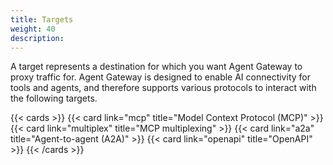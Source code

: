 ```yaml
---
title: Targets
weight: 40
description: 
---
```


A target represents a destination for which you want Agent Gateway to proxy traffic for. Agent Gateway is designed to enable AI connectivity for tools and agents, and therefore supports various protocols to interact with the following targets.

{{< cards >}}
  {{< card link="mcp" title="Model Context Protocol (MCP)" >}}
  {{< card link="multiplex" title="MCP multiplexing" >}}
  {{< card link="a2a" title="Agent-to-agent (A2A)" >}}
  {{< card link="openapi" title="OpenAPI" >}}
{{< /cards >}}
